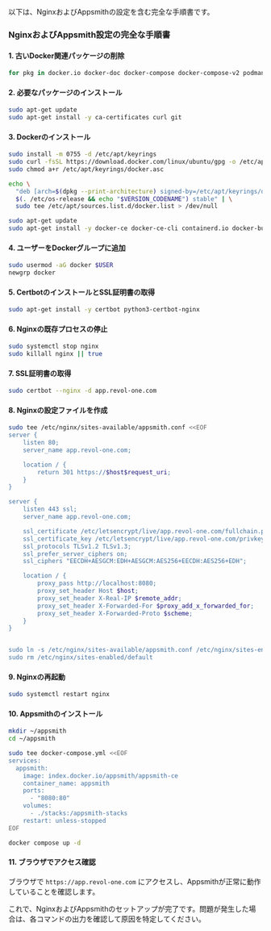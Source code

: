 以下は、NginxおよびAppsmithの設定を含む完全な手順書です。

### NginxおよびAppsmith設定の完全な手順書

#### 1. 古いDocker関連パッケージの削除
```bash
for pkg in docker.io docker-doc docker-compose docker-compose-v2 podman-docker containerd runc; do sudo apt-get remove -y $pkg || true; done
```

#### 2. 必要なパッケージのインストール
```bash
sudo apt-get update
sudo apt-get install -y ca-certificates curl git
```

#### 3. Dockerのインストール
```bash
sudo install -m 0755 -d /etc/apt/keyrings
sudo curl -fsSL https://download.docker.com/linux/ubuntu/gpg -o /etc/apt/keyrings/docker.asc
sudo chmod a+r /etc/apt/keyrings/docker.asc

echo \
  "deb [arch=$(dpkg --print-architecture) signed-by=/etc/apt/keyrings/docker.asc] https://download.docker.com/linux/ubuntu \
  $(. /etc/os-release && echo "$VERSION_CODENAME") stable" | \
  sudo tee /etc/apt/sources.list.d/docker.list > /dev/null

sudo apt-get update
sudo apt-get install -y docker-ce docker-ce-cli containerd.io docker-buildx-plugin docker-compose-plugin
```

#### 4. ユーザーをDockerグループに追加
```bash
sudo usermod -aG docker $USER
newgrp docker
```

#### 5. CertbotのインストールとSSL証明書の取得
```bash
sudo apt-get install -y certbot python3-certbot-nginx
```

#### 6. Nginxの既存プロセスの停止
```bash
sudo systemctl stop nginx
sudo killall nginx || true
```

#### 7. SSL証明書の取得
```bash
sudo certbot --nginx -d app.revol-one.com
```

#### 8. Nginxの設定ファイルを作成
```bash
sudo tee /etc/nginx/sites-available/appsmith.conf <<EOF
server {
    listen 80;
    server_name app.revol-one.com;

    location / {
        return 301 https://$host$request_uri;
    }
}

server {
    listen 443 ssl;
    server_name app.revol-one.com;

    ssl_certificate /etc/letsencrypt/live/app.revol-one.com/fullchain.pem;
    ssl_certificate_key /etc/letsencrypt/live/app.revol-one.com/privkey.pem;
    ssl_protocols TLSv1.2 TLSv1.3;
    ssl_prefer_server_ciphers on;
    ssl_ciphers "EECDH+AESGCM:EDH+AESGCM:AES256+EECDH:AES256+EDH";

    location / {
        proxy_pass http://localhost:8080;
        proxy_set_header Host $host;
        proxy_set_header X-Real-IP $remote_addr;
        proxy_set_header X-Forwarded-For $proxy_add_x_forwarded_for;
        proxy_set_header X-Forwarded-Proto $scheme;
    }
}


sudo ln -s /etc/nginx/sites-available/appsmith.conf /etc/nginx/sites-enabled/
sudo rm /etc/nginx/sites-enabled/default
```


#### 9. Nginxの再起動
```bash
sudo systemctl restart nginx
```

#### 10. Appsmithのインストール
```bash
mkdir ~/appsmith
cd ~/appsmith

sudo tee docker-compose.yml <<EOF
services:
  appsmith:
    image: index.docker.io/appsmith/appsmith-ce
    container_name: appsmith
    ports:
      - "8080:80"
    volumes:
      - ./stacks:/appsmith-stacks
    restart: unless-stopped
EOF

docker compose up -d
```

#### 11. ブラウザでアクセス確認
ブラウザで `https://app.revol-one.com` にアクセスし、Appsmithが正常に動作していることを確認します。

これで、NginxおよびAppsmithのセットアップが完了です。問題が発生した場合は、各コマンドの出力を確認して原因を特定してください。
